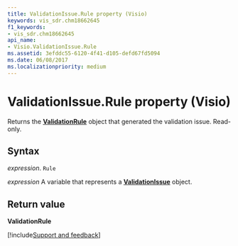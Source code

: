```yaml
---
title: ValidationIssue.Rule property (Visio)
keywords: vis_sdr.chm18662645
f1_keywords:
- vis_sdr.chm18662645
api_name:
- Visio.ValidationIssue.Rule
ms.assetid: 3efddc55-6120-4f41-d105-defd67fd5094
ms.date: 06/08/2017
ms.localizationpriority: medium
---
```



# ValidationIssue.Rule property (Visio)

Returns the **[ValidationRule](Visio.ValidationRule.md)** object that generated the validation issue. Read-only.


## Syntax

_expression_. `Rule`

_expression_ A variable that represents a **[ValidationIssue](Visio.ValidationIssue.md)** object.


## Return value

 **ValidationRule**

[!include[Support and feedback](~/includes/feedback-boilerplate.md)]